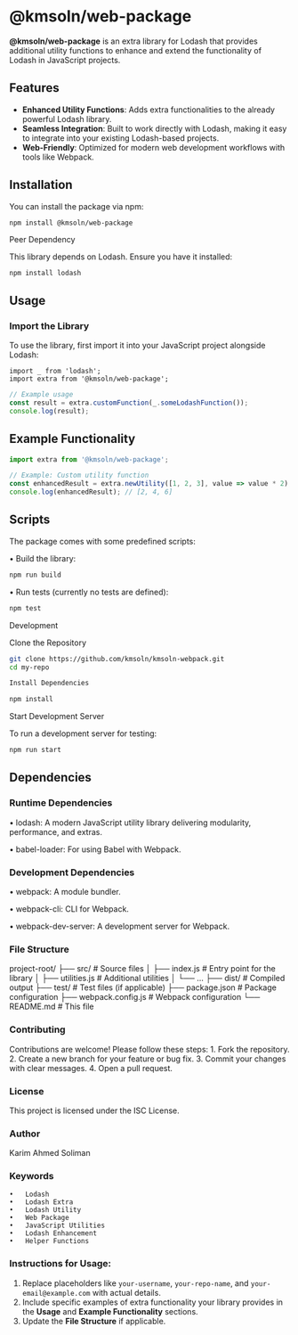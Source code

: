 # @kmsoln/web-package

**@kmsoln/web-package** is an extra library for Lodash that provides additional utility functions to enhance and extend the functionality of Lodash in JavaScript projects.

## Features

- **Enhanced Utility Functions**: Adds extra functionalities to the already powerful Lodash library.
- **Seamless Integration**: Built to work directly with Lodash, making it easy to integrate into your existing Lodash-based projects.
- **Web-Friendly**: Optimized for modern web development workflows with tools like Webpack.

## Installation

You can install the package via npm:

```bash
npm install @kmsoln/web-package
```

Peer Dependency

This library depends on Lodash. Ensure you have it installed:
```
npm install lodash
```

## Usage

### Import the Library

To use the library, first import it into your JavaScript project alongside Lodash:

```JS
import _ from 'lodash';
import extra from '@kmsoln/web-package';
```

```js
// Example usage
const result = extra.customFunction(_.someLodashFunction());
console.log(result);
```

## Example Functionality

```js
import extra from '@kmsoln/web-package';

// Example: Custom utility function
const enhancedResult = extra.newUtility([1, 2, 3], value => value * 2);
console.log(enhancedResult); // [2, 4, 6]
```

## Scripts

The package comes with some predefined scripts:

•	Build the library:

```bash
npm run build
```

•	Run tests (currently no tests are defined):

```bash
npm test
```


Development

Clone the Repository

```bash
git clone https://github.com/kmsoln/kmsoln-webpack.git
cd my-repo

Install Dependencies

npm install
```


Start Development Server

To run a development server for testing:

```bash
npm run start
```

## Dependencies

### Runtime Dependencies

•	lodash: A modern JavaScript utility library delivering modularity, performance, and extras.

•	babel-loader: For using Babel with Webpack.

### Development Dependencies

•	webpack: A module bundler.

•	webpack-cli: CLI for Webpack.

•	webpack-dev-server: A development server for Webpack.

### File Structure

project-root/
├── src/                  # Source files
│   ├── index.js          # Entry point for the library
│   ├── utilities.js      # Additional utilities
│   └── ...
├── dist/                 # Compiled output
├── test/                 # Test files (if applicable)
├── package.json          # Package configuration
├── webpack.config.js     # Webpack configuration
└── README.md             # This file

### Contributing

Contributions are welcome! Please follow these steps:
	1.	Fork the repository.
	2.	Create a new branch for your feature or bug fix.
	3.	Commit your changes with clear messages.
	4.	Open a pull request.

### License

This project is licensed under the ISC License.

### Author

Karim Ahmed Soliman

### Keywords

	•	Lodash
	•	Lodash Extra
	•	Lodash Utility
	•	Web Package
	•	JavaScript Utilities
	•	Lodash Enhancement
	•	Helper Functions


### Instructions for Usage:
1. Replace placeholders like `your-username`, `your-repo-name`, and `your-email@example.com` with actual details.
2. Include specific examples of extra functionality your library provides in the **Usage** and **Example Functionality** sections.
3. Update the **File Structure** if applicable.